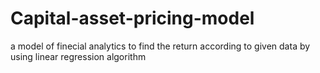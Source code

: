# Capital-asset-pricing-model
a model of finecial analytics to find the return according to given data by using linear regression algorithm
